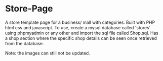 # Store-Page
A store template page for a business/ mall with categories.
Built with PHP html css and javascript.
To use, create a mysql database called 'stores' using phpmyadmin or any other and import the sql file called Shop.sql.
Has a shop section where the specific shop details can be seen once retrieved from the database.

Note: the images can still not be updated. 

